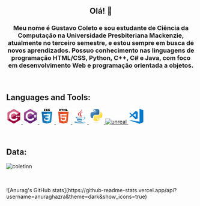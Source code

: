 <h2 align="center">Olá! 👋</h2>

<h3 align="center">Meu nome é Gustavo Coleto e sou estudante de Ciência da Computação na Universidade Presbiteriana Mackenzie, atualmente no terceiro semestre, e estou sempre em busca de novos aprendizados. Possuo conhecimento nas linguagens de programação HTML/CSS, Python, C++, C# e Java, com foco em desenvolvimento Web e programação orientada a objetos.</h3>

<br>

<h2 align="left">Languages and Tools:</h2>
<p align="left"> <a href="https://www.w3schools.com/cpp/" target="_blank"> <img src="https://raw.githubusercontent.com/devicons/devicon/master/icons/cplusplus/cplusplus-original.svg" alt="cplusplus" width="40" height="40"/> </a> <a href="https://www.w3schools.com/cs/" target="_blank"> <img src="https://raw.githubusercontent.com/devicons/devicon/master/icons/csharp/csharp-original.svg" alt="csharp" width="40" height="40"/> </a> <a href="https://www.w3schools.com/css/" target="_blank"> <img src="https://raw.githubusercontent.com/devicons/devicon/master/icons/css3/css3-original-wordmark.svg" alt="css3" width="40" height="40"/> </a> <a href="https://www.w3.org/html/" target="_blank"> <img src="https://raw.githubusercontent.com/devicons/devicon/master/icons/html5/html5-original-wordmark.svg" alt="html5" width="40" height="40"/> </a> <a href="https://www.java.com" target="_blank"> <img src="https://raw.githubusercontent.com/devicons/devicon/master/icons/java/java-original.svg" alt="java" width="40" height="40"/> </a> <a href="https://www.python.org" target="_blank"> <img src="https://raw.githubusercontent.com/devicons/devicon/master/icons/python/python-original.svg" alt="python" width="40" height="40"/> </a> <a href="https://unrealengine.com/" target="_blank"> <img src="https://raw.githubusercontent.com/kenangundogan/fontisto/036b7eca71aab1bef8e6a0518f7329f13ed62f6b/icons/svg/brand/unreal-engine.svg" alt="unreal" width="40" height="40"/> </a> <img alt="Visual Studio Code" width="40" height="40" src="https://raw.githubusercontent.com/github/explore/80688e429a7d4ef2fca1e82350fe8e3517d3494d/topics/visual-studio-code/visual-studio-code.png" /></p>


<br>

<h2>Data:</h2>

<p><img align="left" src="https://github-readme-stats.vercel.app/api/top-langs?username=coletinn&show_icons=true&locale=en&layout=compact" alt="coletinn" /></p>

<br>
<br>


<h2></h2>
![Anurag's GitHub stats](https://github-readme-stats.vercel.app/api?username=anuraghazra&theme=dark&show_icons=true)

<br/>
<br>
